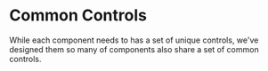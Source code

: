# Common Controls

While each component needs to has a set of unique controls, we've designed them so many of components also share a set of common controls.
